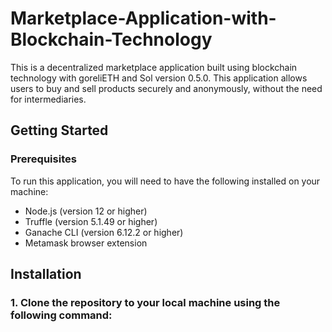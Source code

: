 # Marketplace-Application-with-Blockchain-Technology
This is a decentralized marketplace application built using blockchain technology with goreliETH and Sol version 0.5.0. This application allows users to buy and sell products securely and anonymously, without the need for intermediaries.
## Getting Started
### Prerequisites
To run this application, you will need to have the following installed on your machine:

- Node.js (version 12 or higher)
- Truffle (version 5.1.49 or higher)
- Ganache CLI (version 6.12.2 or higher)
- Metamask browser extension

## Installation
### 1. Clone the repository to your local machine using the following command:
